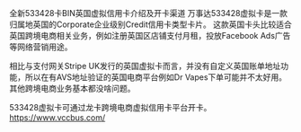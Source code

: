 全新533428卡BIN英国虚拟信用卡介绍及开卡渠道
万事达533428虚拟卡是一款归属地英国的Corporate企业级别Credit信用卡类型卡片。
这款英国卡头比较适合英国跨境电商相关业务，例如注册英国区店铺支付月租，投放Facebook Ads广告等网络营销用途。

相比与支付网关Stripe UK发行的英国虚拟卡而言，并没有自定义英国账单地址功能，所以在有AVS地址验证的英国电商平台例如Dr Vapes下单可能并不太好用。其他跨境电商业务基本都没啥问题。

533428虚拟卡可通过龙卡跨境电商虚拟信用卡平台开卡。
https://www.vccbus.com/
